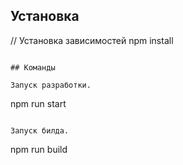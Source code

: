 ## Установка

// Установка зависимостей
npm install

```

## Команды

Запуск разработки.

```
npm run start
```

Запуск билда.

```
npm run build
```
